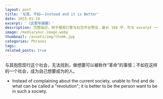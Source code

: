 ```yaml
---
layout: post
title: '与其、不如——Instead and it is Better'
date: 2015-01-18
excerpt: '（这里写摘要）'
description: 完整描述，用于搜索引擎与社交平台预览，最长 160 字，可与 excerpt 一致
image: /media/your-image.webp
thumbnail: /assets/img/thumb.jpg
categories: Phrases
tags: 
related_posts: true
---
```


与其抱怨现行这个社会，无法找到，做想要可以被称作“革命”的事情；不如在这样的一个社会，成为自己想要成为的人。

- Instead of complaining about the current society, unable to find and do what can be called a "revolution"; it is better to be the person want to be in such a society.